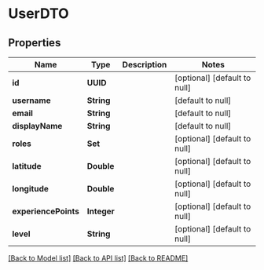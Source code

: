 # UserDTO
## Properties

| Name | Type | Description | Notes |
|------------ | ------------- | ------------- | -------------|
| **id** | **UUID** |  | [optional] [default to null] |
| **username** | **String** |  | [default to null] |
| **email** | **String** |  | [default to null] |
| **displayName** | **String** |  | [default to null] |
| **roles** | **Set** |  | [optional] [default to null] |
| **latitude** | **Double** |  | [optional] [default to null] |
| **longitude** | **Double** |  | [optional] [default to null] |
| **experiencePoints** | **Integer** |  | [optional] [default to null] |
| **level** | **String** |  | [optional] [default to null] |

[[Back to Model list]](../README.md#documentation-for-models) [[Back to API list]](../README.md#documentation-for-api-endpoints) [[Back to README]](../README.md)

